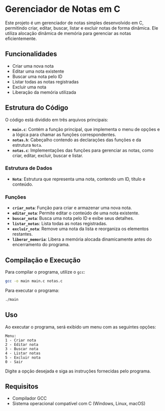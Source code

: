 # Gerenciador de Notas em C

Este projeto é um gerenciador de notas simples desenvolvido em C, permitindo criar, editar, buscar, listar e excluir notas de forma dinâmica. Ele utiliza alocação dinâmica de memória para gerenciar as notas eficientemente.

## Funcionalidades
- Criar uma nova nota
- Editar uma nota existente
- Buscar uma nota pelo ID
- Listar todas as notas registradas
- Excluir uma nota
- Liberação da memória utilizada

## Estrutura do Código
O código está dividido em três arquivos principais:

- **`main.c`**: Contém a função principal, que implementa o menu de opções e a lógica para chamar as funções correspondentes.
- **`notas.h`**: Cabeçalho contendo as declarações das funções e da estrutura `Nota`.
- **`notas.c`**: Implementações das funções para gerenciar as notas, como criar, editar, excluir, buscar e listar.

### Estrutura de Dados
- **`Nota`**: Estrutura que representa uma nota, contendo um ID, título e conteúdo.

### Funções
- **`criar_nota`**: Função para criar e armazenar uma nova nota.
- **`editar_nota`**: Permite editar o conteúdo de uma nota existente.
- **`buscar_nota`**: Busca uma nota pelo ID e exibe seus detalhes.
- **`listar_notas`**: Lista todas as notas registradas.
- **`excluir_nota`**: Remove uma nota da lista e reorganiza os elementos restantes.
- **`liberar_memoria`**: Libera a memória alocada dinamicamente antes do encerramento do programa.

## Compilação e Execução

Para compilar o programa, utilize o `gcc`:

```sh
gcc -o main main.c notas.c
```

Para executar o programa:

```sh
./main
```

## Uso
Ao executar o programa, será exibido um menu com as seguintes opções:

```
Menu:
1 - Criar nota
2 - Editar nota
3 - Buscar nota
4 - Listar notas
5 - Excluir nota
0 - Sair
```

Digite a opção desejada e siga as instruções fornecidas pelo programa.

## Requisitos
- Compilador GCC
- Sistema operacional compatível com C (Windows, Linux, macOS)
